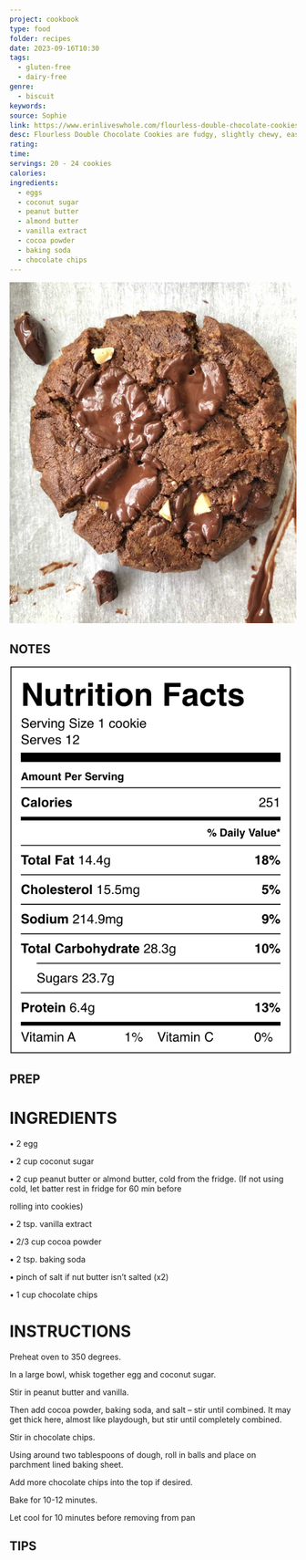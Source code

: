 ```yaml
---
project: cookbook
type: food
folder: recipes
date: 2023-09-16T10:30
tags:
  - gluten-free
  - dairy-free
genre:
  - biscuit
keywords: 
source: Sophie
link: https://www.erinliveswhole.com/flourless-double-chocolate-cookies/?utm_medium=social&utm_source=pinterest&utm_campaign=tailwind_tribes&utm_content=tribes&utm_term=498944132_17149222_177468
desc: Flourless Double Chocolate Cookies are fudgy, slightly chewy, easy to make, and filled with chocolate. In less than fifteen minutes, you’ll have a batch of healthy chocolate cookies!
rating: 
time: 
servings: 20 - 24 cookies
calories: 
ingredients:
  - eggs
  - coconut sugar
  - peanut butter
  - almond butter
  - vanilla extract
  - cocoa powder
  - baking soda
  - chocolate chips
---
```


![IMAGE](image_40.png)



## NOTES

![IMAGE](image_39.png)




## PREP


# INGREDIENTS

• 2 egg

• 2 cup coconut sugar 

• 2 cup peanut butter or almond butter, cold from the fridge. (If not using cold, let batter rest in fridge for 60 min before

rolling into cookies)

• 2 tsp. vanilla extract

• 2/3 cup cocoa powder

• 2 tsp. baking soda

• pinch of salt if nut butter isn’t salted (x2)

• 1 cup chocolate chips



# INSTRUCTIONS

Preheat oven to 350 degrees.

In a large bowl, whisk together egg and coconut sugar.

Stir in peanut butter and vanilla.

Then add cocoa powder, baking soda, and salt – stir until combined. It may get thick here, almost like playdough, but stir until completely combined.

Stir in chocolate chips.

Using around two tablespoons of dough, roll in balls and place on parchment lined baking sheet.

Add more chocolate chips into the top if desired.

Bake for 10-12 minutes.

Let cool for 10 minutes before removing from pan



## TIPS



